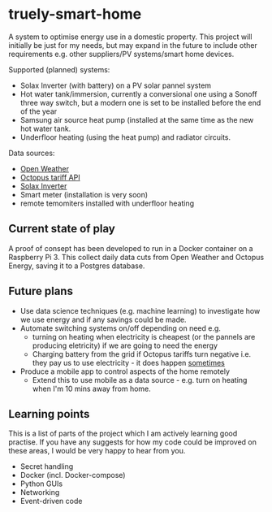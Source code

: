 # truely-smart-home
A system to optimise energy use in a domestic property. This project will initially be just for my needs, but may expand in the future to include other requirements e.g. other suppliers/PV systems/smart home devices.

Supported (planned) systems:
* Solax Inverter (with battery) on a PV solar pannel system
* Hot water tank/immersion, currently a conversional one using a Sonoff three way switch, but a modern one is set to be installed before the end of the year
* Samsung air source heat pump (installed at the same time as the new hot water tank. 
* Underfloor heating (using the heat pump) and radiator circuits.

Data sources:
* [Open Weather](https://openweathermap.org/api/one-call-api)
* [Octopus tariff API](https://developer.octopus.energy/docs/api/#agile-octopus)
* [Solax Inverter](https://www.solaxcloud.com/)
* Smart meter (installation is very soon)
* remote temomiters installed with underfloor heating

## Current state of play
A proof of consept has been developed to run in a Docker container on a Raspberry Pi 3. This collect daily data cuts from Open Weather and Octopus Energy, saving it to a Postgres database.

## Future plans
* Use data science techniques (e.g. machine learning) to investigate how we use energy and if any savings could be made.
* Automate switching systems on/off depending on need e.g. 
  * turning on heating when electricity is cheapest (or the pannels are producing eletricity) if we are going to need the energy
  * Charging battery from the grid if Octopus tariffs turn negative i.e. they pay us to use electricity - it does happen [sometimes](https://octopus.energy/blog/social-distancing-renewable-energy-negative-pricing/)
* Produce a mobile app to control aspects of the home remotely
  * Extend this to use mobile as a data source - e.g. turn on heating when I'm 10 mins away from home. 

## Learning points
This is a list of parts of the project which I am actively learning good practise. If you have any suggests for how my code could be improved on these areas, I would be very happy to hear from you.
* Secret handling
* Docker (incl. Docker-compose)
* Python GUIs
* Networking
* Event-driven code
